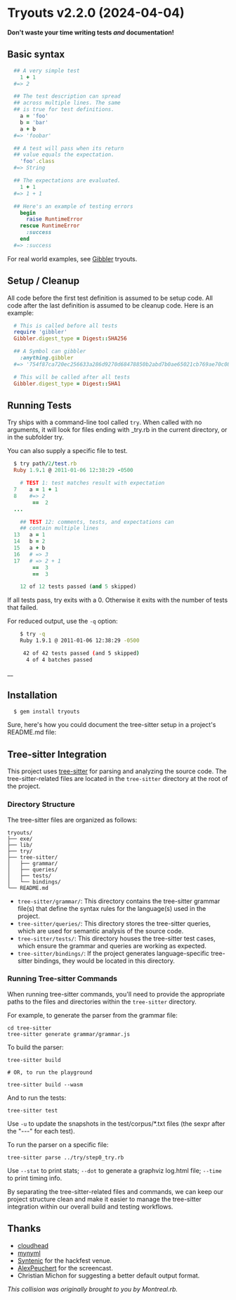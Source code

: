 # Tryouts v2.2.0 (2024-04-04)

**Don't waste your time writing tests _and_ documentation!**


## Basic syntax

```ruby
  ## A very simple test
    1 + 1
  #=> 2

  ## The test description can spread
  ## across multiple lines. The same
  ## is true for test definitions.
    a = 'foo'
    b = 'bar'
    a + b
  #=> 'foobar'

  ## A test will pass when its return
  ## value equals the expectation.
    'foo'.class
  #=> String

  ## The expectations are evaluated.
    1 + 1
  #=> 1 + 1

  ## Here's an example of testing errors
    begin
      raise RuntimeError
    rescue RuntimeError
      :success
    end
  #=> :success
```

For real world examples, see [Gibbler](https://github.com/delano/gibbler/) tryouts.


## Setup / Cleanup

All code before the first test definition is assumed to be setup code. All code after the last definition is assumed to be cleanup code. Here is an example:

```ruby
  # This is called before all tests
  require 'gibbler'
  Gibbler.digest_type = Digest::SHA256

  ## A Symbol can gibbler
    :anything.gibbler
  #=> '754f87ca720ec256633a286d9270d68478850b2abd7b0ae65021cb769ae70c08'

  # This will be called after all tests
  Gibbler.digest_type = Digest::SHA1
```


## Running Tests

Try ships with a command-line tool called `try`. When called with no arguments, it will look for files ending with _try.rb in the current directory, or in the subfolder try.

You can also supply a specific file to test.

```ruby
  $ try path/2/test.rb
  Ruby 1.9.1 @ 2011-01-06 12:38:29 -0500

    # TEST 1: test matches result with expectation
  7    a = 1 + 1
  8    #=> 2
        ==  2
  ...

    ## TEST 12: comments, tests, and expectations can
    ## contain multiple lines
  13   a = 1
  14   b = 2
  15   a + b
  16   # => 3
  17   # => 2 + 1
        ==  3
        ==  3

    12 of 12 tests passed (and 5 skipped)
```

If all tests pass, try exits with a 0. Otherwise it exits with the number of tests that failed.


For reduced output, use the `-q` option:

```bash
    $ try -q
    Ruby 1.9.1 @ 2011-01-06 12:38:29 -0500

     42 of 42 tests passed (and 5 skipped)
      4 of 4 batches passed
```

__
## Installation

```bash
  $ gem install tryouts
```

Sure, here's how you could document the tree-sitter setup in a project's README.md file:

## Tree-sitter Integration

This project uses [tree-sitter](https://tree-sitter.github.io/tree-sitter/) for parsing and analyzing the source code. The tree-sitter-related files are located in the `tree-sitter` directory at the root of the project.

### Directory Structure

The tree-sitter files are organized as follows:

```
tryouts/
├── exe/
├── lib/
├── try/
├── tree-sitter/
│   ├── grammar/
│   ├── queries/
│   ├── tests/
│   └── bindings/
└── README.md
```

- `tree-sitter/grammar/`: This directory contains the tree-sitter grammar file(s) that define the syntax rules for the language(s) used in the project.
- `tree-sitter/queries/`: This directory stores the tree-sitter queries, which are used for semantic analysis of the source code.
- `tree-sitter/tests/`: This directory houses the tree-sitter test cases, which ensure the grammar and queries are working as expected.
- `tree-sitter/bindings/`: If the project generates language-specific tree-sitter bindings, they would be located in this directory.

### Running Tree-sitter Commands

When running tree-sitter commands, you'll need to provide the appropriate paths to the files and directories within the `tree-sitter` directory.

For example, to generate the parser from the grammar file:

```
cd tree-sitter
tree-sitter generate grammar/grammar.js
```

To build the parser:

```
tree-sitter build

# OR, to run the playground

tree-sitter build --wasm
```

And to run the tests:

```
tree-sitter test
```
Use `-u` to update the snapshots in the test/corpus/*.txt files (the sexpr after the "---" for each test).

To run the parser on a specific file:

```
tree-sitter parse ../try/step0_try.rb
```

Use `--stat` to print stats; `--dot` to generate a graphviz log.html file; `--time` to print timing info.

By separating the tree-sitter-related files and commands, we can keep our project structure clean and make it easier to manage the tree-sitter integration within our overall build and testing workflows.


## Thanks

* [cloudhead](https://github.com/cloudhead)
* [mynyml](https://github.com/mynyml)
* [Syntenic](https://syntenic.com/) for the hackfest venue.
* [AlexPeuchert](https://www.rubypulse.com/) for the screencast.
* Christian Michon for suggesting a better default output format.

*This collision was originally brought to you by Montreal.rb.*
